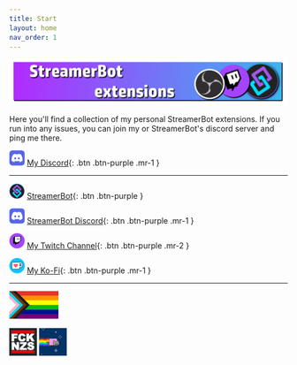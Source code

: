 ```yaml
---
title: Start
layout: home
nav_order: 1
---
```


![Picture](assets/media/sb_title.png)

Here you'll find a collection of my personal StreamerBot extensions. If you run into any issues, you can join my or StreamerBot's discord server and ping me there.

![Picture](assets/media/discord_logo.png) [My Discord](https://discord.gg/gEm5UMSvYs){: .btn .btn-purple .mr-1 }

---

![Picture](assets/media/sb_logo.png) [StreamerBot](https://streamer.bot/){: .btn .btn-purple }

![Picture](assets/media/discord_logo.png) [StreamerBot Discord](https://discord.streamer.bot/){: .btn .btn-purple .mr-1 }

![Picture](assets/media/twitch_logo.png) [My Twitch Channel](https://twitch.tv/tawmae){: .btn .btn-purple .mr-2 }

![Picture](assets/media/kofi_logo.png) [My Ko-Fi](https://ko-fi.com/tawmae){: .btn .btn-purple .mr-1 }

---


![Picture](assets/media/lgbtq.jpg) 

![Picture](assets/media/fcknzs.jpg)  ![Picture](assets/media/nyancat.png)




